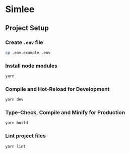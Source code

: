 # Simlee

## Project Setup

### Create `.env` file

```sh
cp .env.example .env
```

### Install node modules

```sh
yarn
```

### Compile and Hot-Reload for Development

```sh
yarn dev
```

### Type-Check, Compile and Minify for Production

```sh
yarn build
```

### Lint project files

```sh
yarn lint
```
